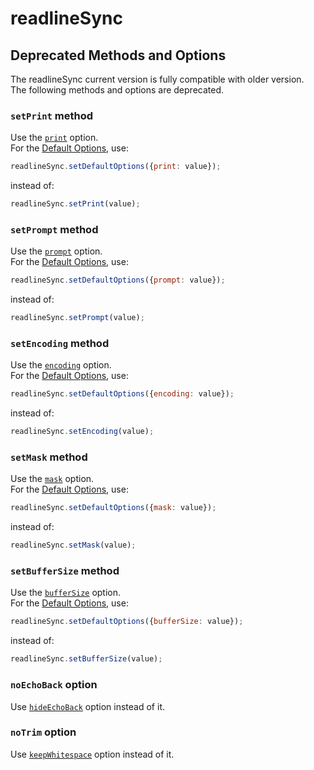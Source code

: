 # readlineSync

## <a name="deprecated_methods_and_options"></a>Deprecated Methods and Options

The readlineSync current version is fully compatible with older version.  
The following methods and options are deprecated.

### <a name="deprecated_methods_and_options-setprint_method"></a>`setPrint` method

Use the [`print`](README.md#basic_options-print) option.  
For the [Default Options](README.md#basic_options), use:

```js
readlineSync.setDefaultOptions({print: value});
```

instead of:

```js
readlineSync.setPrint(value);
```

### <a name="deprecated_methods_and_options-setprompt_method"></a>`setPrompt` method

Use the [`prompt`](README.md#basic_options-prompt) option.  
For the [Default Options](README.md#basic_options), use:

```js
readlineSync.setDefaultOptions({prompt: value});
```

instead of:

```js
readlineSync.setPrompt(value);
```

### <a name="deprecated_methods_and_options-setencoding_method"></a>`setEncoding` method

Use the [`encoding`](README.md#basic_options-encoding) option.  
For the [Default Options](README.md#basic_options), use:

```js
readlineSync.setDefaultOptions({encoding: value});
```

instead of:

```js
readlineSync.setEncoding(value);
```

### <a name="deprecated_methods_and_options-setmask_method"></a>`setMask` method

Use the [`mask`](README.md#basic_options-mask) option.  
For the [Default Options](README.md#basic_options), use:

```js
readlineSync.setDefaultOptions({mask: value});
```

instead of:

```js
readlineSync.setMask(value);
```

### <a name="deprecated_methods_and_options-setbuffersize_method"></a>`setBufferSize` method

Use the [`bufferSize`](README.md#basic_options-buffersize) option.  
For the [Default Options](README.md#basic_options), use:

```js
readlineSync.setDefaultOptions({bufferSize: value});
```

instead of:

```js
readlineSync.setBufferSize(value);
```

### <a name="deprecated_methods_and_options-noechoback_option"></a>`noEchoBack` option

Use [`hideEchoBack`](README.md#basic_options-hideechoback) option instead of it.

### <a name="deprecated_methods_and_options-notrim_option"></a>`noTrim` option

Use [`keepWhitespace`](README.md#basic_options-keepwhitespace) option instead of it.
